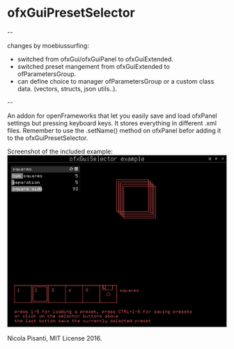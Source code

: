 ofxGuiPresetSelector
==============

--

changes by moebiussurfing:

+ switched from ofxGui/ofxGuiPanel to ofxGuiExtended.
+ switched preset mangement from ofxGuiExtended to ofParametersGroup.
+ can define choice to manager ofParametersGroup or a custom class data. (vectors, structs, json utils..).

--

An addon for openFrameworks that let you easily save and load ofxPanel settings but pressing keyboard keys. It stores everything in different .xml files. Remember to use the .setName() method on ofxPanel befor adding it to the ofxGuiPresetSelector.

Screenshot of the included example:
![example](example.png?raw=true "example")

Nicola Pisanti, MIT License 2016.

